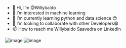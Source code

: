 - 👋 Hi, I’m @Willybaldo
- 👀 I’m interested in machine learning
- 🌱 I’m currently learning python and data science 😊
- 💞️ I’m looking to collaborate with other Developers😁
- 📫 How to reach me Willybaldo Saavedra on LinkedIn

<!---
Willybaldo/Willybaldo is a ✨ special ✨ repository because its `README.md` (this file) appears on your GitHub profile.
You can click the Preview link to take a look at your changes.
--->
![image](https://user-images.githubusercontent.com/100051076/181126879-bb584f07-9ee1-496e-9c25-b459d5c44809.png)
![image](https://user-images.githubusercontent.com/100051076/181126931-c880ef09-0b58-4037-8243-65127caf9bd3.png)
